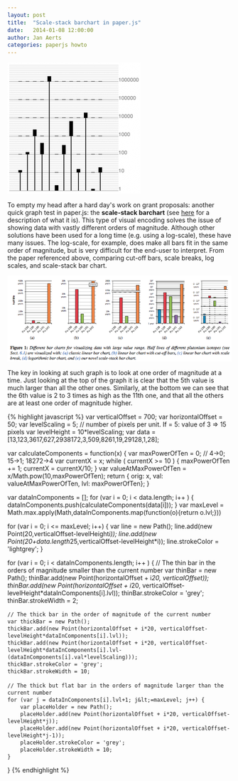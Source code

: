 ```yaml
---
layout: post
title:  "Scale-stack barchart in paper.js"
date:   2014-01-08 12:00:00
author: Jan Aerts
categories: paperjs howto
---
```

![Scale-stack barchart in paper.js](/assets/scale-stack-barchart-paperjs.png)

To empty my head after a hard day's work on grant proposals: another quick graph test in paper.js: the **scale-stack barchart** (see [here](http://www.vis.uni-stuttgart.de/~sadlo/download/hlawatsch2013scaleStack.pdf)  for a description of what it is). This type of visual encoding solves the issue of showing data with vastly different orders of magnitude. Although other solutions have been used for a long time (e.g. using a log-scale), these have many issues. The log-scale, for example, does make all bars fit in the same order of magnitude, but is very difficult for the end-user to interpret. From the paper referenced above, comparing cut-off bars, scale breaks, log scales, and scale-stack bar chart.

![Scale-stack barchart from paper](/assets/scale-stack-barchart-paper.png)

The key in looking at such graph is to look at one order of magnitude at a time. Just looking at the top of the graph it is clear that the 5th value is much larger than all the other ones. Similarly, at the bottom we can see that the 6th value is 2 to 3 times as high as the 11th one, and that all the others are at least one order of magnitude higher.

{% highlight javascript %}
var verticalOffset = 700;
var horizontalOffset = 50;
var levelScaling = 5; // number of pixels per unit. If = 5: value of 3 =&gt; 15 pixels
var levelHeight = 10*levelScaling;
var data = [13,123,3617,627,2938172,3,509,8261,19,29128,1,28];

var calculateComponents = function(x) {
	var maxPowerOfTen = 0; // 4-&gt;0; 15-&gt;1; 18272-&gt;4
	var currentX = x;
	while ( currentX &gt;= 10 ) {
		maxPowerOfTen += 1;
		currentX = currentX/10;
	}
	var valueAtMaxPowerOfTen = x/Math.pow(10,maxPowerOfTen);
	return {
            orig: x,
            val: valueAtMaxPowerOfTen,
            lvl: maxPowerOfTen};
}

var dataInComponents = [];
for (var i = 0; i &lt; data.length; i++ ) {
	dataInComponents.push(calculateComponents(data[i]));
}
var maxLevel = Math.max.apply(Math,dataInComponents.map(function(o){return o.lvl;}))

for (var i = 0; i &lt;= maxLevel; i++) {
	var line = new Path();
	line.add(new Point(20,verticalOffset-levelHeight*i));
	line.add(new Point(20+data.length*25,verticalOffset-levelHeight*i));
	line.strokeColor = 'lightgrey';
}

for (var i = 0; i &lt; dataInComponents.length; i++ ) {
	// The thin bar in the orders of magnitude smaller than the current number
	var thinBar = new Path();
	thinBar.add(new Point(horizontalOffset + i*20, verticalOffset));
	thinBar.add(new Point(horizontalOffset + i*20, verticalOffset-levelHeight*dataInComponents[i].lvl));
	thinBar.strokeColor = 'grey';
	thinBar.strokeWidth = 2;

	// The thick bar in the order of magnitude of the current number
	var thickBar = new Path();
	thickBar.add(new Point(horizontalOffset + i*20, verticalOffset-levelHeight*dataInComponents[i].lvl));
	thickBar.add(new Point(horizontalOffset + i*20, verticalOffset-levelHeight*dataInComponents[i].lvl-(dataInComponents[i].val*levelScaling)));
	thickBar.strokeColor = 'grey';
	thickBar.strokeWidth = 10;

	// The thick but flat bar in the orders of magnitude larger than the current number
	for (var j = dataInComponents[i].lvl+1; j&lt;=maxLevel; j++) {
		var placeHolder = new Path();
		placeHolder.add(new Point(horizontalOffset + i*20, verticalOffset-levelHeight*j));
		placeHolder.add(new Point(horizontalOffset + i*20, verticalOffset-levelHeight*j-1));
		placeHolder.strokeColor = 'grey';
		placeHolder.strokeWidth = 10;
	}
}
{% endhighlight %}
